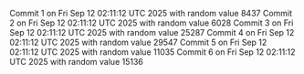 Commit 1 on Fri Sep 12 02:11:12 UTC 2025 with random value 8437
Commit 2 on Fri Sep 12 02:11:12 UTC 2025 with random value 6028
Commit 3 on Fri Sep 12 02:11:12 UTC 2025 with random value 25287
Commit 4 on Fri Sep 12 02:11:12 UTC 2025 with random value 29547
Commit 5 on Fri Sep 12 02:11:12 UTC 2025 with random value 11035
Commit 6 on Fri Sep 12 02:11:12 UTC 2025 with random value 15136

